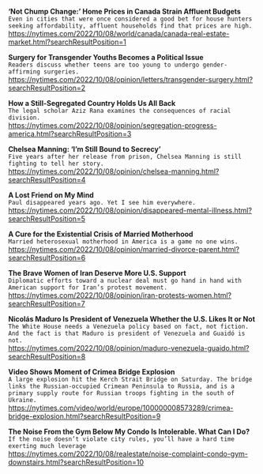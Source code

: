 **‘Not Chump Change:’ Home Prices in Canada Strain Affluent Budgets**\
`Even in cities that were once considered a good bet for house hunters seeking affordability, affluent households find that prices are high.`\
https://nytimes.com/2022/10/08/world/canada/canada-real-estate-market.html?searchResultPosition=1

**Surgery for Transgender Youths Becomes a Political Issue**\
`Readers discuss whether teens are too young to undergo gender-affirming surgeries.`\
https://nytimes.com/2022/10/08/opinion/letters/transgender-surgery.html?searchResultPosition=2

**How a Still-Segregated Country Holds Us All Back**\
`The legal scholar Aziz Rana examines the consequences of racial division.`\
https://nytimes.com/2022/10/08/opinion/segregation-progress-america.html?searchResultPosition=3

**Chelsea Manning: ‘I’m Still Bound to Secrecy’**\
`Five years after her release from prison, Chelsea Manning is still fighting to tell her story.`\
https://nytimes.com/2022/10/08/opinion/chelsea-manning.html?searchResultPosition=4

**A Lost Friend on My Mind**\
`Paul disappeared years ago. Yet I see him everywhere.`\
https://nytimes.com/2022/10/08/opinion/disappeared-mental-illness.html?searchResultPosition=5

**A Cure for the Existential Crisis of Married Motherhood**\
`Married heterosexual motherhood in America is a game no one wins.`\
https://nytimes.com/2022/10/08/opinion/married-divorce-parent.html?searchResultPosition=6

**The Brave Women of Iran Deserve More U.S. Support**\
`Diplomatic efforts toward a nuclear deal must go hand in hand with American support for Iran’s protest movement.`\
https://nytimes.com/2022/10/08/opinion/iran-protests-women.html?searchResultPosition=7

**Nicolás Maduro Is President of Venezuela Whether the U.S. Likes It or Not**\
`The White House needs a Venezuela policy based on fact, not fiction. And the fact is that Maduro is president of Venezuela and Guaidó is not.`\
https://nytimes.com/2022/10/08/opinion/maduro-venezuela-guaido.html?searchResultPosition=8

**Video Shows Moment of Crimea Bridge Explosion**\
`A large explosion hit the Kerch Strait Bridge on Saturday. The bridge links the Russian-occupied Crimean Peninsula to Russia, and is a primary supply route for Russian troops fighting in the south of Ukraine.`\
https://nytimes.com/video/world/europe/100000008573289/crimea-bridge-explosion.html?searchResultPosition=9

**The Noise From the Gym Below My Condo Is Intolerable. What Can I Do?**\
`If the noise doesn’t violate city rules, you’ll have a hard time exerting much leverage`\
https://nytimes.com/2022/10/08/realestate/noise-complaint-condo-gym-downstairs.html?searchResultPosition=10

